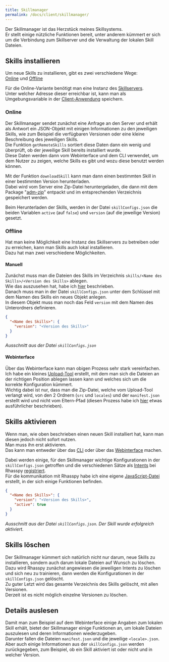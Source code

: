 ```yaml
---
title: Skillmanager
permalink: /docs/client/skillmanager/
---
```


Der Skillmanager ist das Herzstück meines Skillsystems.  
Er stellt einige nützliche Funktionen bereit, unter anderem kümmert er sich um die Verbindung zum Skillserver und die Verwaltung der lokalen Skill Dateien.  

## Skills installieren

Um neue Skills zu installieren, gibt es zwei verschiedene Wege:  
[Online](#online) und [Offline](#offline)  

Für die Online-Variante benötigt man eine Instanz des [Skillservers](./../server/skillserver.md).  
Unter welcher Adresse dieser erreichbar ist, kann man als Umgebungsvariable in der [Client-Anwendung](./../installation.md#client) speichern.  

### Online

Der Skillmanager sendet zunächst eine Anfrage an den Server und erhält als Antwort ein JSON-Objekt mit einigen Informationen zu den jeweiligen Skills, wie zum Beispiel die verfügbaren Versionen oder eine kleine Beschreibung des jeweiligen Skills.  
Die Funktion ``getRemoteSkills`` sortiert diese Daten dann ein wenig und überprüft, ob der jeweilige Skill bereits installiert wurde.  
Diese Daten werden dann vom Webinterface und dem CLI verwendet, um dem Nutzer zu zeigen, welche Skills es gibt und wozu diese benutzt werden können.  
  
Mit der Funktion ``downloadSkill`` kann man dann einen bestimmten Skill in einer bestimmten Version herunterladen.  
Dabei wird vom Server eine Zip-Datei heruntergeladen, die dann mit dem Package "[adm-zip](https://www.npmjs.com/package/adm-zip)" entpackt und im entsprechenden Verzeichnis gespeichert werden.  
  
Beim Herunterladen der Skills, werden in der Datei ``skillConfigs.json`` die beiden Variablen ``active`` (auf ``false``) und ``version`` (auf die jeweilige Version) gesetzt.

### Offline

Hat man keine Möglichkeit eine Instanz des Skillservers zu betreiben oder zu erreichen, kann man Skills auch lokal installieren.  
Dazu hat man zwei verschiedene Möglichkeiten.  

#### Manuell

Zunächst muss man die Dateien des Skills im Verzeichnis ``skills/<Name des Skills>/<Version des Skills>`` ablegen.  
Wie das auszusehen hat, habe ich [hier](./../create-skill/instruction.md#ordner-anlegen) beschrieben.  
Danach muss man in der Datei ``skillConfigs.json`` unter dem Schlüssel mit dem Namen des Skills ein neues Objekt anlegen.  
In diesem Objekt muss man noch das Feld ``version`` mit dem Namen des Unterordners definieren.  
````json
{
  "<Name des Skills>": {
    "version": "<Version des Skills>"
  }
}
````
*Ausschnitt aus der Datei ``skillConfigs.json``*  
  
#### Webinterface
Über das Webinterface kann man obigen Prozess sehr stark vereinfachen.  
Ich habe ein kleines [Upload-Tool](./webinterface.md#upload) erstellt, mit dem man sich die Dateien an der richtigen Position ablegen lassen kann und welches sich um die korrekte Konfiguration kümmert.  
Wichtig dabei ist nur, dass man die Zip-Datei, welche vom Upload-Tool verlangt wird, von den 2 Ordnern (``src`` und ``locales``) und der ``manifest.json`` erstellt wird und nicht vom Eltern-Pfad (diesen Prozess habe ich [hier](./../create-skill/instruction.md#zip-erstellen) etwas ausführlicher beschrieben).  

## Skills aktivieren

Wenn man, wie oben beschrieben einen neuen Skill installiert hat, kann man diesen jedoch nicht sofort nutzen.  
Man muss ihn erst aktivieren.  
Das kann man entweder über das [CLI](./cli.md#befehle) oder über das [Webinterface](./webinterface.md#details) machen.  

Dabei werden einige, für den Skillmanager wichtige Konfigurationen in der ``skillConfigs.json`` getroffen und die verschiedenen Sätze als [Intents](./rhasspy.md#neue-intents-hinzufügen) bei Rhasspy [registriert](./rhasspy.md#rhasspy-trainieren).  
Für die kommunikation mit Rhasspy habe ich eine eigene [JavaScript-Datei](https://github.com/fwehn/pp-voiceassistant/blob/main/src/client/rhasspy.js) erstellt, in der sich einige Funktionen befinden.  

````json
{
  "<Name des Skills>": {
    "version": "<Version des Skills>",
    "active": true
  }
}
````
*Ausschnitt aus der Datei ``skillConfigs.json``. Der Skill wurde erfolgreich aktiviert.*

## Skills löschen

Der Skillmanager kümmert sich natürlich nicht nur darum, neue Skills zu installieren, sondern auch darum lokale Dateien auf Wunsch zu löschen.  
Dazu wird Rhasspy zunächst angewiesen die jeweiligen Intents zu löschen und sich neu zu trainieren, dann werden die Konfigurationen in der ``skillConfigs.json`` gelöscht.  
Zu guter Letzt wird das gesamte Verzeichnis des Skills gelöscht, mit allen Versionen.  
Derzeit ist es nicht möglich einzelne Versionen zu löschen.  


## Details auslesen

Damit man zum Beispiel auf dem Webinterface einige Angaben zum lokalen Skill erhält, bietet der Skillmanager einige Funktionen an, um lokale Dateien auszulesen und deren Informationen wiederzugeben.  
Darunter fallen die Dateien ``manifest.json`` und die jeweilige ``<locale>.json``.  
Aber auch einige Informationen aus der ``skillConfigs.json`` werden zurückgegeben, zum Beispiel, ob ein Skill aktiviert ist oder nicht und in welcher Version.  